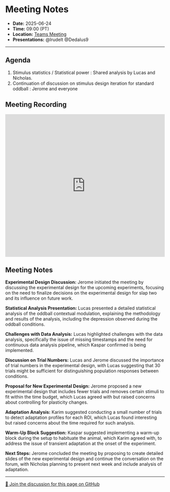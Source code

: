 # Meeting Notes
- **Date:** 2025-06-24
- **Time:** 09:00 (PT)
- **Location:** [Teams Meeting](https://teams.microsoft.com/l/meetup-join/19%3ameeting_Y2Q3MDViNGMtOTIwMC00ZjMzLTk3MjMtYWU3MDhiMzZjYmM1%40thread.v2/0?context=%7b%22Tid%22%3a%2232669cd6-737f-4b39-8bdd-d6951120d3fc%22%2c%22Oid%22%3a%229396d18b-b5cf-4bed-98a0-1cfb7dc82663%22%7d)
- **Presentations:** @lrudelt @Dedalus9
  
---

## Agenda

1. Stimulus statistics / Statistical power : Shared analysis by Lucas and Nicholas.
2. Continuation of discussion on stimulus design iteration for standard oddball : Jerome and everyone
   
## Meeting Recording

<div class="video-wrapper">
    <iframe width="100%" height="450" src="https://www.youtube.com/embed/92xr5WwH7dg" title="OpenScope Predictive Processing Meeting - June 24, 2025" frameborder="0" allow="accelerometer; autoplay; clipboard-write; encrypted-media; gyroscope; picture-in-picture; web-share" allowfullscreen></iframe>
</div>


## Meeting Notes

**Experimental Design Discussion:** Jerome initiated the meeting by discussing the experimental design for the upcoming experiments, focusing on the need to finalize decisions on the experimental design for slap two and its influence on future work.

**Statistical Analysis Presentation:** Lucas presented a detailed statistical analysis of the oddball contextual modulation, explaining the methodology and results of the analysis, including the depression observed during the oddball conditions.

**Challenges with Data Analysis:** Lucas highlighted challenges with the data analysis, specifically the issue of missing timestamps and the need for continuous data analysis pipeline, which Kaspar confirmed is being implemented.

**Discussion on Trial Numbers:** Lucas and Jerome discussed the importance of trial numbers in the experimental design, with Lucas suggesting that 30 trials might be sufficient for distinguishing population responses between conditions.

**Proposal for New Experimental Design:** Jerome proposed a new experimental design that includes fewer trials and removes certain stimuli to fit within the time budget, which Lucas agreed with but raised concerns about controlling for plasticity changes.

**Adaptation Analysis:** Karim suggested conducting a small number of trials to detect adaptation profiles for each ROI, which Lucas found interesting but raised concerns about the time required for such analysis.

**Warm-Up Block Suggestion:** Kaspar suggested implementing a warm-up block during the setup to habituate the animal, which Karim agreed with, to address the issue of transient adaptation at the onset of the experiment. 

**Next Steps:** Jerome concluded the meeting by proposing to create detailed slides of the new experimental design and continue the conversation on the forum, with Nicholas planning to present next week and include analysis of adaptation.

<!-- DISCUSSION_LINK_START -->
<div class="discussion-link">
    <hr>
    <p>
        <a href="https://github.com/AllenNeuralDynamics/openscope-community-predictive-processing/discussions/97" target="_blank">
            💬 Join the discussion for this page on GitHub
        </a>
    </p>
</div>
<!-- DISCUSSION_LINK_END -->
